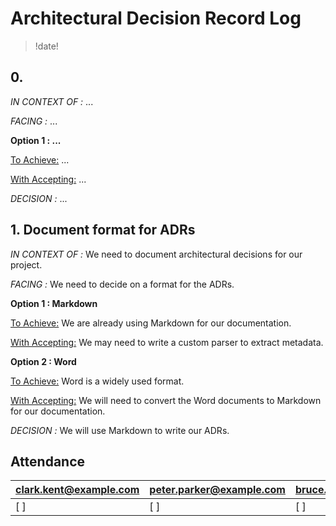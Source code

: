 # Architectural Decision Record Log
> !date!

## 0. 

*IN CONTEXT OF :* ...

*FACING :* ...

**Option 1 : ...**

<u>To Achieve:</u> ...

<u>With Accepting:</u> ...

*DECISION :* ...


## 1. Document format for ADRs

*IN CONTEXT OF :* We need to document architectural decisions for our project.

*FACING :* We need to decide on a format for the ADRs.

**Option 1 : Markdown**

<u>To Achieve:</u> We are already using Markdown for our documentation.

<u>With Accepting:</u> We may need to write a custom parser to extract metadata.

**Option 2 : Word**

<u>To Achieve:</u> Word is a widely used format.

<u>With Accepting:</u> We will need to convert the Word documents to Markdown for our documentation.

*DECISION :* We will use Markdown to write our ADRs.

## Attendance

| clark.kent@example.com | peter.parker@example.com | bruce.wayne@example.com |
|------------------------|--------------------------|------------------------|
| [ ]     | [ ]       | [ ]     |



